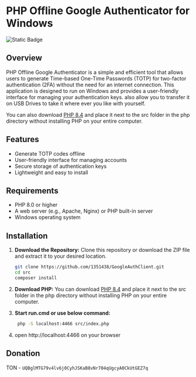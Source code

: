 # PHP Offline Google Authenticator for Windows
![Static Badge](https://img.shields.io/badge/php->7.1-purple)

## Overview

PHP Offline Google Authenticator is a simple and efficient tool that allows users to generate Time-based One-Time Passwords (TOTP) for two-factor authentication (2FA) without the need for an internet connection. This application is designed to run on Windows and provides a user-friendly interface for managing your authentication keys. also allow you to transfer it on USB Drives to take it where ever you like with yourself.

You can also download [PHP 8.4](https://windows.php.net/download#php-8.4) and place it next to the src folder in the php directory without installing PHP on your entire computer.

## Features

- Generate TOTP codes offline
- User-friendly interface for managing accounts
- Secure storage of authentication keys
- Lightweight and easy to install

## Requirements

- PHP 8.0 or higher
- A web server (e.g., Apache, Nginx) or PHP built-in server
- Windows operating system

## Installation

1. **Download the Repository:**
   Clone this repository or download the ZIP file and extract it to your desired location.

   ```bash
   git clone https://github.com/1351438/GoogleAuthClient.git
   cd src
   composer install
   ```
2. **Download PHP:**
   You can download [PHP 8.4](https://windows.php.net/download#php-8.4) and place it next to the src folder in the php directory without installing PHP on your entire computer.
3. **Start run.cmd or use below command:**
   ```bash
    php -S localhost:4466 src/index.php
   ```
4. open http://localhost:4466 on your browser


## Donation
TON - ``UQBglMTG79v4lv6j0CyhJSKaB8vNr704qUgcyA0CkUtGEZ7q``